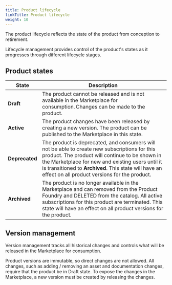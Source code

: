 ```yaml
---
title: Product lifecycle
linkTitle: Product lifecycle
weight: 10
---
```


The product lifecycle reflects the state of the product from conception to retirement.

Lifecycle management provides control of the product's states as it progresses through different lifecycle stages.

## Product states

| State          | Description                                                                |
|----------------|----------------------------------------------------------------------------|
| **Draft**      | The product cannot be released and is not available in the Marketplace for consumption. Changes can be made to the product.|
| **Active**     | The product changes have been released by creating a new version. The product can be published to the Marketplace in this state.|
| **Deprecated** | The product is deprecated, and consumers will not be able to create new subscriptions for this product. The product will continue to be shown in the Marketplace for new and existing users until it is transitioned to **Archived**. This state will have an effect on all product versions for the product.|
| **Archived**   | The product is no longer available in the Marketplace and can removed from the Product Foundry and DELETED from the catalog. All active subscriptions for this product are terminated. This state will have an effect on all product versions for the product.|

## Version management

Version management tracks all historical changes and controls what will be released in the Marketplace for consumption.

Product versions are immutable, so direct changes are not allowed. All changes, such as adding / removing an asset and documentation changes, require that the product be in Draft state. To expose the changes in the Marketplace, a new version must be created by releasing the changes.
